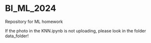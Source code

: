 # BI_ML_2024
Repository for ML homework

If the photo in the KNN.ipynb is not uploading, please look in the folder data_folder!

